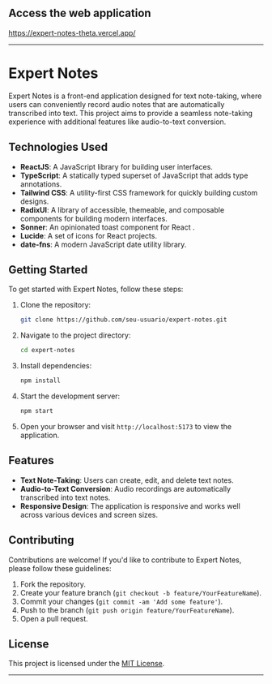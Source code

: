 ## Access the web application

https://expert-notes-theta.vercel.app/

---

# Expert Notes

Expert Notes is a front-end application designed for text note-taking, where users can conveniently record audio notes that are automatically transcribed into text. This project aims to provide a seamless note-taking experience with additional features like audio-to-text conversion.

## Technologies Used

- **ReactJS**: A JavaScript library for building user interfaces.
- **TypeScript**: A statically typed superset of JavaScript that adds type annotations.
- **Tailwind CSS**: A utility-first CSS framework for quickly building custom designs.
- **RadixUI**: A library of accessible, themeable, and composable components for building modern interfaces.
- **Sonner**: An opinionated toast component for React .
- **Lucide**: A set of icons for React projects.
- **date-fns**: A modern JavaScript date utility library.

## Getting Started

To get started with Expert Notes, follow these steps:

1. Clone the repository:

   ```bash
   git clone https://github.com/seu-usuario/expert-notes.git
   ```

2. Navigate to the project directory:

   ```bash
   cd expert-notes
   ```

3. Install dependencies:

   ```bash
   npm install
   ```

4. Start the development server:

   ```bash
   npm start
   ```

5. Open your browser and visit `http://localhost:5173` to view the application.

## Features

- **Text Note-Taking**: Users can create, edit, and delete text notes.
- **Audio-to-Text Conversion**: Audio recordings are automatically transcribed into text notes.
- **Responsive Design**: The application is responsive and works well across various devices and screen sizes.

## Contributing

Contributions are welcome! If you'd like to contribute to Expert Notes, please follow these guidelines:

1. Fork the repository.
2. Create your feature branch (`git checkout -b feature/YourFeatureName`).
3. Commit your changes (`git commit -am 'Add some feature'`).
4. Push to the branch (`git push origin feature/YourFeatureName`).
5. Open a pull request.

## License

This project is licensed under the [MIT License](LICENSE).

---